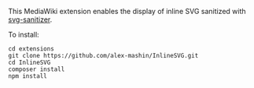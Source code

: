 This MediaWiki extension enables the display of inline SVG
sanitized with [svg-sanitizer](https://github.com/darylldoyle/svg-sanitizer).

To install:
``` 
cd extensions
git clone https://github.com/alex-mashin/InlineSVG.git
cd InlineSVG
composer install
npm install
```
